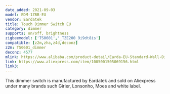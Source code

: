 ```yaml
---
date_added: 2021-09-03
model: EDM-1ZBB-EU
vendor: Eardatek
title: Touch Dimmer Switch EU
category: dimmer
supports: on/off, brightness
zigbeemodel: ['TS0601','_TZE200_9i9dt8is']
compatible: [z2m,zha,z4d,deconz]
z2m: TS0601_dimmer
deconz: 4577
mlink: https://www.alibaba.com/product-detail/Earda-EU-Standard-Wall-Dimmer-Electric_1600092367445.html
link: https://www.aliexpress.com/item/1005001505069156.html
link3: 
---
```

This dimmer switch is manufactured by Eardatek and sold on Aliexpress under many brands such Girier, Lonsonho, Moes and white label. 
